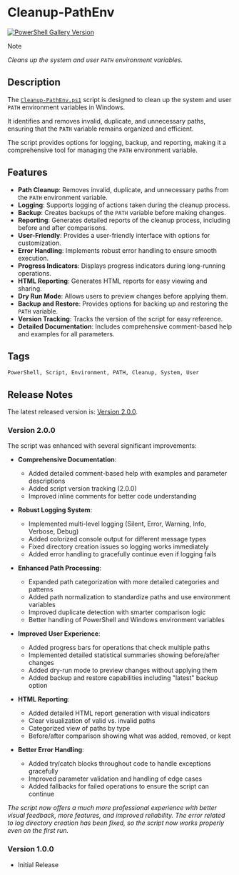 # Cleanup-PathEnv

[![PowerShell Gallery Version](https://img.shields.io/powershellgallery/v/)](https://www.powershellgallery.com/packages/Cleanup-PathEnv/)

> [!NOTE]
> *Cleans up the system and user `PATH` environment variables.*

## Description

The [`Cleanup-PathEnv.ps1`](./Cleanup-PathEnv.ps1) script is designed to clean up the system and user `PATH` environment
variables in Windows.

It identifies and removes invalid, duplicate, and unnecessary paths, ensuring that the `PATH` variable remains organized and
efficient.

The script provides options for logging, backup, and reporting, making it a comprehensive tool for managing the `PATH`
environment variable.

## Features

- **Path Cleanup**: Removes invalid, duplicate, and unnecessary paths from the `PATH` environment variable.
- **Logging**: Supports logging of actions taken during the cleanup process.
- **Backup**: Creates backups of the `PATH` variable before making changes.
- **Reporting**: Generates detailed reports of the cleanup process, including before and after comparisons.
- **User-Friendly**: Provides a user-friendly interface with options for customization.
- **Error Handling**: Implements robust error handling to ensure smooth execution.
- **Progress Indicators**: Displays progress indicators during long-running operations.
- **HTML Reporting**: Generates HTML reports for easy viewing and sharing.
- **Dry Run Mode**: Allows users to preview changes before applying them.
- **Backup and Restore**: Provides options for backing up and restoring the `PATH` variable.
- **Version Tracking**: Tracks the version of the script for easy reference.
- **Detailed Documentation**: Includes comprehensive comment-based help and examples for all parameters.

## Tags

```plantext
PowerShell, Script, Environment, PATH, Cleanup, System, User
```

## Release Notes

The latest released version is: [Version 2.0.0](https://www.powershellgallery.com/packages/Cleanup-PathEnv/2.0.0).

### Version 2.0.0

The script was enhanced with several significant improvements:

- **Comprehensive Documentation**:
  - Added detailed comment-based help with examples and parameter descriptions
  - Added script version tracking (2.0.0)
  - Improved inline comments for better code understanding

- **Robust Logging System**:
  - Implemented multi-level logging (Silent, Error, Warning, Info, Verbose, Debug)
  - Added colorized console output for different message types
  - Fixed directory creation issues so logging works immediately
  - Added error handling to gracefully continue even if logging fails

- **Enhanced Path Processing**:
  - Expanded path categorization with more detailed categories and patterns
  - Added path normalization to standardize paths and use environment variables
  - Improved duplicate detection with smarter comparison logic
  - Better handling of PowerShell and Windows environment variables

- **Improved User Experience**:
  - Added progress bars for operations that check multiple paths
  - Implemented detailed statistical summaries showing before/after changes
  - Added dry-run mode to preview changes without applying them
  - Added backup and restore capabilities including "latest" backup option

- **HTML Reporting**:
  - Added detailed HTML report generation with visual indicators
  - Clear visualization of valid vs. invalid paths
  - Categorized view of paths by type
  - Before/after comparison showing what was added, removed, or kept

- **Better Error Handling**:
  - Added try/catch blocks throughout code to handle exceptions gracefully
  - Improved parameter validation and handling of edge cases
  - Added fallbacks for failed operations to ensure the script can continue

*The script now offers a much more professional experience with better visual feedback, more features, and improved reliability. The error related to log directory creation has been fixed, so the script now works properly even on the first run.*

### Version 1.0.0

- Initial Release
